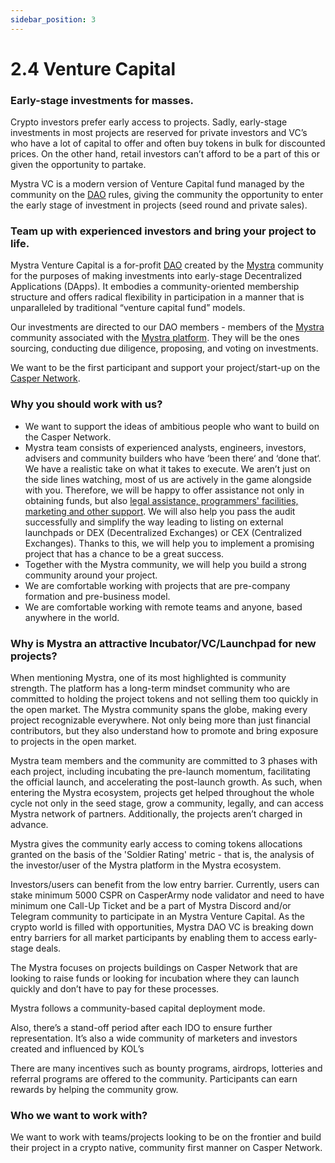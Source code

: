 ```yaml
---
sidebar_position: 3
---
```


# 2.4 Venture Capital

### Early-stage investments for masses.
Crypto investors prefer early access to projects. Sadly, early-stage investments in most projects are reserved for private investors and VC’s who have a lot of capital to offer and often buy tokens in bulk for discounted prices. On the other hand, retail investors can’t afford to be a part of this or given the opportunity to partake.

Mystra VC is a modern version of Venture Capital fund managed by the community on the <a href="https://docs.mystra.io/docs/PRODUCTS%20AND%20SERVICES/2.2%20DAO">DAO</a> rules, giving the community the opportunity to enter the early stage of investment in projects (seed round and private sales).

### Team up with experienced investors and bring your project to life.
Mystra Venture Capital is a for-profit <a href="https://docs.mystra.io/docs/PRODUCTS%20AND%20SERVICES/2.2%20DAO">DAO</a> created by the <a href="https://docs.mystra.io/docs/what-is-mystra/1.1-Description">Mystra</a> community for the purposes of making investments into early-stage Decentralized Applications (DApps). It embodies a community-oriented membership structure and offers radical flexibility in participation in a manner that is unparalleled by traditional “venture capital fund” models.

Our investments are directed to our DAO members - members of the <a href="https://docs.mystra.io/docs/what-is-mystra/1.1-Description">Mystra</a> community associated with the <a href="https://casper.army">Mystra platform</a>. They will be the ones sourcing, conducting due diligence, proposing, and voting on investments.

We want to be the first participant and support your project/start-up on the <a href="https://casper.network">Casper Network</a>.

### Why you should work with us?
- We want to support the ideas of ambitious people who want to build on the Casper Network.
- Mystra team consists of experienced analysts, engineers, investors, advisers and community builders who have ‘been there‘ and ‘done that‘. We have a realistic take on what it takes to execute. We aren’t just on the side lines watching, most of us are actively in the game alongside with you. Therefore, we will be happy to offer assistance not only in obtaining funds, but also <a href="https://docs.mystra.io/docs/PRODUCTS%20AND%20SERVICES/2.5%20Development%20Assistance">legal assistance, programmers' facilities, marketing and other support</a>. We will also help you pass the audit successfully and simplify the way leading to listing on external launchpads or DEX (Decentralized Exchanges) or CEX (Centralized Exchanges). Thanks to this, we will help you to implement a promising project that has a chance to be a great success.
- Together with the Mystra community, we will help you build a strong community around your project.
- We are comfortable working with projects that are pre-company formation and pre-business model.
- We are comfortable working with remote teams and anyone, based anywhere in the world.

### Why is Mystra an attractive Incubator/VC/Launchpad for new projects?
When mentioning Mystra, one of its most highlighted is community strength. The platform has a long-term mindset community who are committed to holding the project tokens and not selling them too quickly in the open market. The Mystra community spans the globe, making every project recognizable everywhere. Not only being more than just financial contributors, but they also understand how to promote and bring exposure to projects in the open market.

Mystra team members and the community are committed to 3 phases with each project, including incubating the pre-launch momentum, facilitating the official launch, and accelerating the post-launch growth. As such, when entering the Mystra ecosystem, projects get helped throughout the whole cycle not only in the seed stage, grow a community, legally, and can access Mystra network of partners. Additionally, the projects aren’t charged in advance.

Mystra gives the community early access to coming tokens allocations granted on the basis of the 'Soldier Rating' metric - that is, the analysis of the investor/user of the Mystra platform in the Mystra ecosystem.

Investors/users can benefit from the low entry barrier. Currently, users can stake minimum 5000 CSPR on CasperArmy node validator and need to have minimum one Call-Up Ticket and be a part of Mystra Discord and/or Telegram community to participate in an Mystra Venture Capital.
As the crypto world is filled with opportunities, Mystra DAO VC is breaking down entry barriers for all market participants by enabling them to access early-stage deals.

The Mystra focuses on projects buildings on Casper Network that are looking to raise funds or looking for incubation where they can launch quickly and don’t have to pay for these processes.

Mystra follows a community-based capital deployment mode.

Also, there’s a stand-off period after each IDO to ensure further representation. It’s also a wide community of marketers and investors created and influenced by KOL’s

There are many incentives such as bounty programs, airdrops, lotteries and referral programs are offered to the community. Participants can earn rewards by helping the community grow.

### Who we want to work with?
We want to work with teams/projects looking to be on the frontier and build their project in a crypto native, community first manner on Casper Network.
